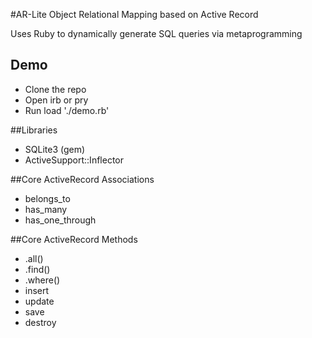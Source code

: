 #AR-Lite
Object Relational Mapping based on Active Record

Uses Ruby to dynamically generate SQL queries via metaprogramming

## Demo
* Clone the repo
* Open irb or pry
* Run load './demo.rb'

##Libraries
* SQLite3 (gem)
* ActiveSupport::Inflector

##Core ActiveRecord Associations

* belongs_to
* has_many
* has_one_through

##Core ActiveRecord Methods
* .all()
* .find()
* .where()
* insert
* update
* save
* destroy
